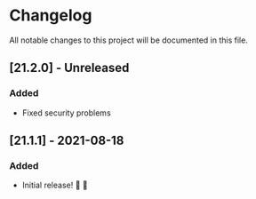 # Changelog
All notable changes to this project will be documented in this file.

## [21.2.0] - Unreleased

### Added
- Fixed security problems

## [21.1.1] - 2021-08-18

### Added
* Initial release! 🎉 🎉